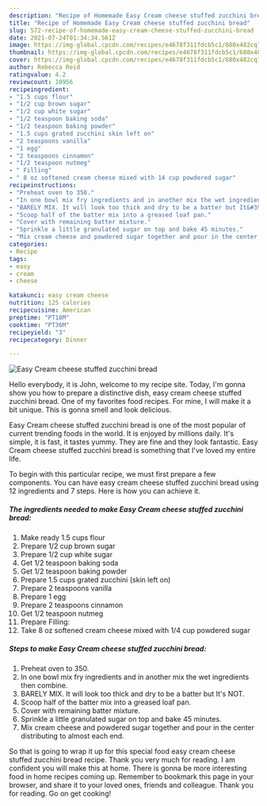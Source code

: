 ```yaml
---
description: "Recipe of Homemade Easy Cream cheese stuffed zucchini bread"
title: "Recipe of Homemade Easy Cream cheese stuffed zucchini bread"
slug: 572-recipe-of-homemade-easy-cream-cheese-stuffed-zucchini-bread
date: 2021-07-24T01:34:34.561Z
image: https://img-global.cpcdn.com/recipes/e4678f311fdcb5c1/680x482cq70/easy-cream-cheese-stuffed-zucchini-bread-recipe-main-photo.jpg
thumbnail: https://img-global.cpcdn.com/recipes/e4678f311fdcb5c1/680x482cq70/easy-cream-cheese-stuffed-zucchini-bread-recipe-main-photo.jpg
cover: https://img-global.cpcdn.com/recipes/e4678f311fdcb5c1/680x482cq70/easy-cream-cheese-stuffed-zucchini-bread-recipe-main-photo.jpg
author: Rebecca Reid
ratingvalue: 4.2
reviewcount: 10956
recipeingredient:
- "1.5 cups flour"
- "1/2 cup brown sugar"
- "1/2 cup white sugar"
- "1/2 teaspoon baking soda"
- "1/2 teaspoon baking powder"
- "1.5 cups grated zucchini skin left on"
- "2 teaspoons vanilla"
- "1 egg"
- "2 teaspoons cinnamon"
- "1/2 teaspoon nutmeg"
- " Filling"
- " 8 oz softened cream cheese mixed with 14 cup powdered sugar"
recipeinstructions:
- "Preheat oven to 350."
- "In one bowl mix fry ingredients and in another mix the wet ingredients then combine."
- "BARELY MIX. It will look too thick and dry to be a batter but It&#39;s NOT."
- "Scoop half of the batter mix into a greased loaf pan."
- "Cover with remaining batter mixture."
- "Sprinkle a little granulated sugar on top and bake 45 minutes."
- "Mix cream cheese and powdered sugar together and pour in the center distributing to almost each end."
categories:
- Recipe
tags:
- easy
- cream
- cheese

katakunci: easy cream cheese 
nutrition: 125 calories
recipecuisine: American
preptime: "PT18M"
cooktime: "PT36M"
recipeyield: "3"
recipecategory: Dinner

---
```



![Easy Cream cheese stuffed zucchini bread](https://img-global.cpcdn.com/recipes/e4678f311fdcb5c1/680x482cq70/easy-cream-cheese-stuffed-zucchini-bread-recipe-main-photo.jpg)

Hello everybody, it is John, welcome to my recipe site. Today, I'm gonna show you how to prepare a distinctive dish, easy cream cheese stuffed zucchini bread. One of my favorites food recipes. For mine, I will make it a bit unique. This is gonna smell and look delicious.



Easy Cream cheese stuffed zucchini bread is one of the most popular of current trending foods in the world. It is enjoyed by millions daily. It's simple, it is fast, it tastes yummy. They are fine and they look fantastic. Easy Cream cheese stuffed zucchini bread is something that I've loved my entire life.


To begin with this particular recipe, we must first prepare a few components. You can have easy cream cheese stuffed zucchini bread using 12 ingredients and 7 steps. Here is how you can achieve it.

<!--inarticleads1-->

##### The ingredients needed to make Easy Cream cheese stuffed zucchini bread:

1. Make ready 1.5 cups flour
1. Prepare 1/2 cup brown sugar
1. Prepare 1/2 cup white sugar
1. Get 1/2 teaspoon baking soda
1. Get 1/2 teaspoon baking powder
1. Prepare 1.5 cups grated zucchini (skin left on)
1. Prepare 2 teaspoons vanilla
1. Prepare 1 egg
1. Prepare 2 teaspoons cinnamon
1. Get 1/2 teaspoon nutmeg
1. Prepare  Filling:
1. Take  8 oz softened cream cheese mixed with 1/4 cup powdered sugar




<!--inarticleads2-->

##### Steps to make Easy Cream cheese stuffed zucchini bread:

1. Preheat oven to 350.
1. In one bowl mix fry ingredients and in another mix the wet ingredients then combine.
1. BARELY MIX. It will look too thick and dry to be a batter but It&#39;s NOT.
1. Scoop half of the batter mix into a greased loaf pan.
1. Cover with remaining batter mixture.
1. Sprinkle a little granulated sugar on top and bake 45 minutes.
1. Mix cream cheese and powdered sugar together and pour in the center distributing to almost each end.




So that is going to wrap it up for this special food easy cream cheese stuffed zucchini bread recipe. Thank you very much for reading. I am confident you will make this at home. There is gonna be more interesting food in home recipes coming up. Remember to bookmark this page in your browser, and share it to your loved ones, friends and colleague. Thank you for reading. Go on get cooking!
